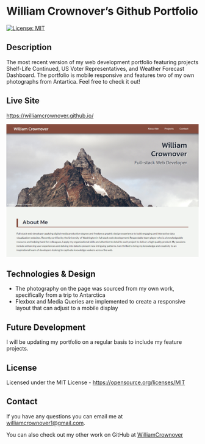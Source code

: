 # William Crownover’s Github Portfolio

[![License: MIT](https://img.shields.io/badge/License-MIT-yellow.svg)](https://opensource.org/licenses/MIT)

## Description

The most recent version of my web development portfolio featuring projects Shelf-Life Continued, US Voter Representatives, and Weather Forecast Dashboard. The portfolio is mobile responsive and features two of my own photographs from Antartica. Feel free to check it out!

## Live Site

https://williamcrownover.github.io/

<img src="./Assets/images/portfolio-screenshot_v3.jpg" width="1200" alt="Screenshot of portfolio"/>

## Technologies & Design

- The photography on the page was sourced from my own work, specifically from a trip to Antarctica
- Flexbox and Media Queries are implemented to create a responsive layout that can adjust to a mobile display

## Future Development
I will be updating my portfolio on a regular basis to include my feature projects.

## License
Licensed under the MIT License - https://opensource.org/licenses/MIT

## Contact
If you have any questions you can email me at williamcrownover1@gmail.com.

You can also check out my other work on GitHub at [WilliamCrownover](https://github.com/WilliamCrownover)
